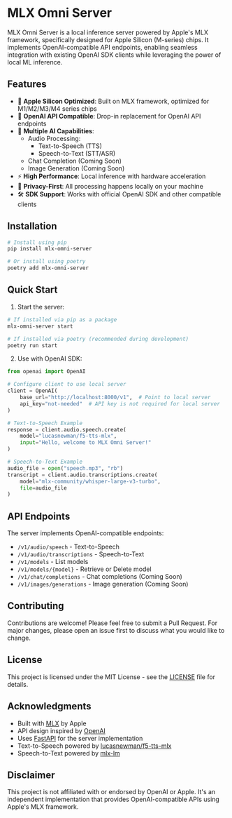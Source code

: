 # MLX Omni Server

MLX Omni Server is a local inference server powered by Apple's MLX framework, specifically designed for Apple Silicon (M-series) chips. It implements OpenAI-compatible API endpoints, enabling seamless integration with existing OpenAI SDK clients while leveraging the power of local ML inference.

## Features

- 🚀 **Apple Silicon Optimized**: Built on MLX framework, optimized for M1/M2/M3/M4 series chips
- 🔌 **OpenAI API Compatible**: Drop-in replacement for OpenAI API endpoints
- 🎯 **Multiple AI Capabilities**:
    - Audio Processing:
        - Text-to-Speech (TTS)
        - Speech-to-Text (STT/ASR)
    - Chat Completion (Coming Soon)
    - Image Generation (Coming Soon)
- ⚡ **High Performance**: Local inference with hardware acceleration
- 🔐 **Privacy-First**: All processing happens locally on your machine
- 🛠 **SDK Support**: Works with official OpenAI SDK and other compatible clients

## Installation

```bash
# Install using pip
pip install mlx-omni-server

# Or install using poetry
poetry add mlx-omni-server
```

## Quick Start

1. Start the server:

```bash
# If installed via pip as a package
mlx-omni-server start

# If installed via poetry (recommended during development)
poetry run start
```

2. Use with OpenAI SDK:

```python
from openai import OpenAI

# Configure client to use local server
client = OpenAI(
    base_url="http://localhost:8000/v1",  # Point to local server
    api_key="not-needed"  # API key is not required for local server
)

# Text-to-Speech Example
response = client.audio.speech.create(
    model="lucasnewman/f5-tts-mlx",
    input="Hello, welcome to MLX Omni Server!"
)

# Speech-to-Text Example
audio_file = open("speech.mp3", "rb")
transcript = client.audio.transcriptions.create(
    model="mlx-community/whisper-large-v3-turbo",
    file=audio_file
)

```

## API Endpoints

The server implements OpenAI-compatible endpoints:

- `/v1/audio/speech` - Text-to-Speech
- `/v1/audio/transcriptions` - Speech-to-Text
- `/v1/models` - List models
- `/v1/models/{model}` - Retrieve or Delete model
- `/v1/chat/completions` - Chat completions (Coming Soon)
- `/v1/images/generations` - Image generation (Coming Soon)

## Contributing

Contributions are welcome! Please feel free to submit a Pull Request. For major changes, please open an issue first to discuss what you would like to
change.

## License

This project is licensed under the MIT License - see the [LICENSE](LICENSE) file for details.

## Acknowledgments

- Built with [MLX](https://github.com/ml-explore/mlx) by Apple
- API design inspired by [OpenAI](https://openai.com)
- Uses [FastAPI](https://fastapi.tiangolo.com/) for the server implementation
- Text-to-Speech powered by [lucasnewman/f5-tts-mlx](https://github.com/lucasnewman/f5-tts-mlx)
- Speech-to-Text powered by [mlx-lm](https://github.com/ml-explore/mlx-examples/tree/main/llms/mlx_lm)

## Disclaimer

This project is not affiliated with or endorsed by OpenAI or Apple. It's an independent implementation that provides OpenAI-compatible APIs using
Apple's MLX framework.
